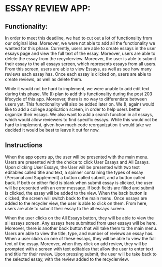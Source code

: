 # ESSAY REVIEW APP:

**Functionality:**
- 
In order to meet this deadline, we had to cut out a lot of functionality from our original idea. Moreover, we were not able to add all the functionality we wanted for this phase. Currently, users are
able to create essays in the user essays page and view the full text of the essay. Moreover, users are able to delete the essay from the recyclerview. Moreover, the user is able to submit their essay to 
the all essays screen, which represents essays from all users. From this screen, users are able to view Essays, as well as see how many reviews each essay has. Once each essay is clicked on, users are able to
create reviews, as well as delete them. 

While it would not be hard to implement, we were unable to add edit text during this phase. We (I) plan to add this functionality 
during the post 203 lifecycle of this app. Moreover, there is no way to differentiate between users yet. This functionality will also be added later
on. We (I, again) would like to add a college application screen, in order to help users better organize their essays. We also want to add a search function in
all essays, which would allow reviewers to find specific essays. While this would not be hard to implement, given how much code reorganization it would take we 
decided it would be best to leave it out for now.
 
**Instructions**
- 
When the app opens up, the user will be presented with the main menu. Users are presented with the choice to click User Essays and All Essays. Upon clicking User Essays, 
the User will be presented with two text editables called title and text, a spinner containing the types of essay (Personal and Supplement) a button called submit, and a button called back. 
If both or either field is blank when submit essay is clicked, the user will be presented with an error message. If both fields are filled and submit is clicked, the essay will be added to the view. 
When the back button is clicked, the screen will switch back to the main menu. Once essays are added to the recycler view, the user is able to click on them. From here, users are able to submit their
essay to the all essays screen. 

When the user clicks on the All Essays button, they will be able to view the all essays screen. Any essays here submitted from user essays will be here. Moreover, there is another back button that will take them
to the main menu. Users are able to view the title, type, and number of reviews an essay has. When a user clicks on one of these essays, they will be able to view the full text of the essay. Moreover, when they click
on add review, they will be prompted with a screen with text editables that allow the user to enter text and title for their review. Upon pressing submit, the user will be take back to the selected essay, with the
review added to the recyclerview. 
